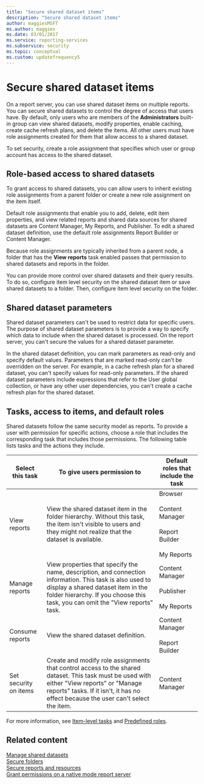 ```yaml
---
title: "Secure shared dataset items"
description: "Secure shared dataset items"
author: maggiesMSFT
ms.author: maggies
ms.date: 03/01/2017
ms.service: reporting-services
ms.subservice: security
ms.topic: conceptual
ms.custom: updatefrequency5
---
```

# Secure shared dataset items
  On a report server, you can use shared dataset items on multiple reports. You can secure shared datasets to control the degree of access that users have. By default, only users who are members of the **Administrators** built-in group can view shared datasets, modify properties, enable caching, create cache refresh plans, and delete the items. All other users must have role assignments created for them that allow access to a shared dataset.  
  
 To set security, create a role assignment that specifies which user or group account has access to the shared dataset.  
  
## Role-based access to shared datasets  
 To grant access to shared datasets, you can allow users to inherit existing role assignments from a parent folder or create a new role assignment on the item itself.  
  
 Default role assignments that enable you to add, delete, edit item properties, and view related reports and shared data sources for shared datasets are Content Manager, My Reports, and Publisher. To edit a shared dataset definition, use the default role assignments Report Builder or Content Manager.  
  
 Because role assignments are typically inherited from a parent node, a folder that has the **View reports** task enabled passes that permission to shared datasets and reports in the folder.  
  
 You can provide more control over shared datasets and their query results. To do so, configure item level security on the shared dataset item or save shared datasets to a folder. Then, configure item level security on the folder.  
  
## Shared dataset parameters  
 Shared dataset parameters can't be used to restrict data for specific users. The purpose of shared dataset parameters is to provide a way to specify which data to include when the shared dataset is processed. On the report server, you can't secure the values for a shared dataset parameter.  
  
 In the shared dataset definition, you can mark parameters as read-only and specify default values. Parameters that are marked read-only can't be overridden on the server. For example, in a cache refresh plan for a shared dataset, you can't specify values for read-only parameters. If the shared dataset parameters include expressions that refer to the User global collection, or have any other user dependencies, you can't create a cache refresh plan for the shared dataset.  
  
## Tasks, access to items, and default roles  
 Shared datasets follow the same security model as reports. To provide a user with permission for specific actions, choose a role that includes the corresponding task that includes those permissions. The following table lists tasks and the actions they include.  
  
|Select this task|To give users permission to|Default roles that include the task|  
|----------------------|---------------------------------|-----------------------------------------|  
|View reports|View the shared dataset item in the folder hierarchy. Without this task, the item isn't visible to users and they might not realize that the dataset is available.|Browser<br /><br /> Content Manager<br /><br /> Report Builder<br /><br /> My Reports|  
|Manage reports|View properties that specify the name, description, and connection information. This task is also used to display a shared dataset item in the folder hierarchy. If you choose this task, you can omit the "View reports" task.|Content Manager<br /><br /> Publisher<br /><br /> My Reports|  
|Consume reports|View the shared dataset definition.|Content Manager<br /><br /> Report Builder|  
|Set security on items|Create and modify role assignments that control access to the shared dataset. This task must be used with either "View reports" or "Manage reports" tasks. If it isn't, it has no effect because the user can't select the item.|Content Manager|  
  
 For more information, see [Item-level tasks](../../reporting-services/security/tasks-and-permissions-item-level-tasks.md) and [Predefined roles](../../reporting-services/security/role-definitions-predefined-roles.md).  
  
## Related content  
 [Manage shared datasets](../../reporting-services/report-data/manage-shared-datasets.md)   
 [Secure folders](../../reporting-services/security/secure-folders.md)   
 [Secure reports and resources](../../reporting-services/security/secure-reports-and-resources.md)   
 [Grant permissions on a native mode report server](../../reporting-services/security/granting-permissions-on-a-native-mode-report-server.md)     
  
